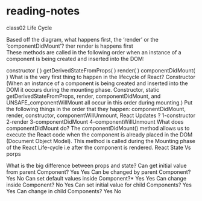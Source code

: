 # reading-notes
class02
Life Cycle 

Based off the diagram, what happens first, the ‘render’ or the ‘componentDidMount’?     ther render is happens first   
These methods are called in the following order when an instance of a component is being created and inserted into the DOM:

constructor ( )
getDerivedStateFromProps( )
render( )
componentDidMount( )
What is the very first thing to happen in the lifecycle of React? Constructor    (When an instance of a component is being created and inserted into the DOM it occurs during the mounting phase. Constructor, static getDerivedStateFromProps, render, componentDidMount, and UNSAFE_componentWillMount all occur in this order during mounting.)
Put the following things in the order that they happen: componentDidMount, render, constructor, componentWillUnmount, React Updates ? 1-constructor 2-render 3-componentDidMount 4-componentWillUnmount
What does componentDidMount do? The componentDidMount() method allows us to execute the React code when the component is already placed in the DOM (Document Object Model). This method is called during the Mounting phase of the React Life-cycle i.e after the component is rendered.
React State Vs porps

    
What is the big difference between props and state?
 Can get initial value from parent Component?    Yes     Yes
    Can be changed by parent Component?             Yes     No
    Can set default values inside Component?*       Yes     Yes
    Can change inside Component?                    No      Yes
    Can set initial value for child Components?     Yes     Yes
    Can change in child Components?                 Yes     No
